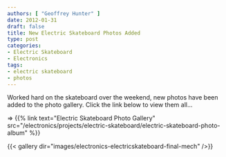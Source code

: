 ```yaml
---
authors: [ "Geoffrey Hunter" ]
date: 2012-01-31
draft: false
title: New Electric Skateboard Photos Added
type: post
categories:
- Electric Skateboard
- Electronics
tags:
- electric skateboard
- photos
---
```


Worked hard on the skateboard over the weekend, new photos have been added to the photo gallery. Click the link below to view them all...

=> {{% link text="Electric Skateboard Photo Gallery" src="/electronics/projects/electric-skateboard/electric-skateboard-photo-album" %}}

{{< gallery dir="images/electronics-electricskateboard-final-mech" />}}